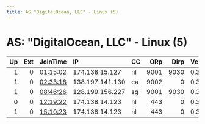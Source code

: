 ```yaml
---
title: AS "DigitalOcean, LLC" - Linux (5)
---
```


# AS: "DigitalOcean, LLC" - Linux (5)

|   Up |   Ext | JoinTime                                                                                            | IP              | CC   |   ORp |   Dirp | Version   | Contact                   | Nickname       |   eFamMembers |
|-----:|------:|:----------------------------------------------------------------------------------------------------|:----------------|:-----|------:|-------:|:----------|:--------------------------|:---------------|--------------:|
|    1 |     0 | [01:15:02](https://metrics.torproject.org/rs.html#details/911A946DEF13A4454A1B79634911880571A8302A) | 174.138.15.127  | nl   |  9001 |   9030 | 0.3.1.7   | None                      | PhysiclShuttle |             1 |
|    1 |     0 | [02:33:18](https://metrics.torproject.org/rs.html#details/D34DF427C0B78F79662DC8C09B5220D186C7CC0E) | 138.197.141.130 | ca   |  9002 |      0 | 0.3.2.10  | ninjaclasher@hotmail.com  | Ninjator       |             1 |
|    1 |     0 | [08:46:26](https://metrics.torproject.org/rs.html#details/2C90CE73A73F4253ECCC7BA66B930290C4F661B0) | 128.199.156.227 | sg   |  9001 |   9030 | 0.3.2.10  | rabbitluck87 at protonmai | durov4         |             1 |
|    0 |     0 | [12:19:22](https://metrics.torproject.org/rs.html#details/4760BA959EDF7A929A27BF61537ED902B341B515) | 174.138.14.123  | nl   |   443 |      0 | 0.3.2.10  | None                      | Unnamed        |             1 |
|    1 |     0 | [15:10:23](https://metrics.torproject.org/rs.html#details/9B2BB87FDD6C1B5403523E216A6422C15EC1CEC7) | 174.138.14.123  | nl   |   443 |      0 | 0.3.2.10  | None                      | Unnamed        |             1 |

